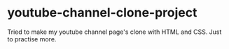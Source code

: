 # youtube-channel-clone-project
Tried to make my youtube channel page's clone with HTML and CSS. Just to practise more. 
